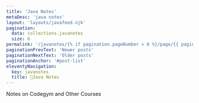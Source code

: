 ```yaml
---
title: 'Java Notes'
metaDesc: 'java notes'
layout: 'layouts/javafeed.njk'
pagination: 
  data: collections.javanotes
  size: 6
permalink: '/javanotes/{% if pagination.pageNumber > 0 %}/page/{{ pagination.pageNumber }}{% endif %}/index.html'
paginationPrevText: 'Newer posts'
paginationNextText: 'Older posts'
paginationAnchor: '#post-list'
eleventyNavigation:
  key: javanotes
  title: 📝Java Notes
---
```

  <div class="mt-8 bg-purple-700 p-4 inline-block rounded-3xl">
Notes on Codegym and Other Courses
 </div>